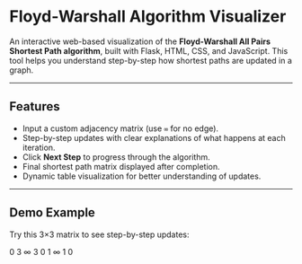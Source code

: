 # Floyd-Warshall Algorithm Visualizer

An interactive web-based visualization of the **Floyd-Warshall All Pairs Shortest Path algorithm**, built with Flask, HTML, CSS, and JavaScript. This tool helps you understand step-by-step how shortest paths are updated in a graph.

---

## Features

- Input a custom adjacency matrix (use `∞` for no edge).  
- Step-by-step updates with clear explanations of what happens at each iteration.  
- Click **Next Step** to progress through the algorithm.  
- Final shortest path matrix displayed after completion.  
- Dynamic table visualization for better understanding of updates.  

---

## Demo Example

Try this 3×3 matrix to see step-by-step updates:

0 3 ∞
3 0 1
∞ 1 0

  

